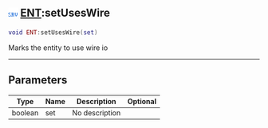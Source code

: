 ## ![server](.gitbook/assets/server.png) [ENT](./readme/ENT/README.md):setUsesWire

```lua
void ENT:setUsesWire(set)
```

Marks the entity to use wire io

------
## Parameters

| Type   | Name | Description | Optional |
| ------ | ---- | ----------- | -------: |
| boolean | set | No description |  |

